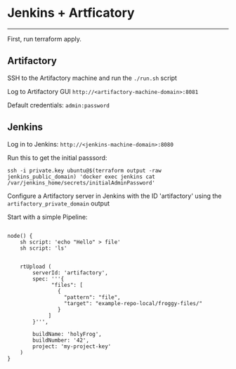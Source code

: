 # Jenkins + Artficatory
---

First, run terraform apply.

## Artifactory

SSH to the Artifactory machine and run the `./run.sh` script

Log to Artifactory GUI `http://<artifactory-machine-domain>:8081`

Default credentials: `admin:password`


## Jenkins

Log in to Jenkins: `http://<jenkins-machine-domain>:8080`


Run this to get the initial passsord:
```
ssh -i private.key ubuntu@$(terraform output -raw jenkins_public_domain) 'docker exec jenkins cat /var/jenkins_home/secrets/initialAdminPassword'
```

Configure a Artifactory server in Jenkins with the ID 'artifactory' using the `artifactory_private_domain` output


Start with a simple Pipeline:

```

node() {
    sh script: 'echo "Hello" > file'
    sh script: 'ls'
    

    rtUpload (
        serverId: 'artifactory',
        spec: '''{
              "files": [
                {
                  "pattern": "file",
                  "target": "example-repo-local/froggy-files/"
                }
             ]
        }''',
    
        buildName: 'holyFrog',
        buildNumber: '42',
        project: 'my-project-key'
    )
}
```
